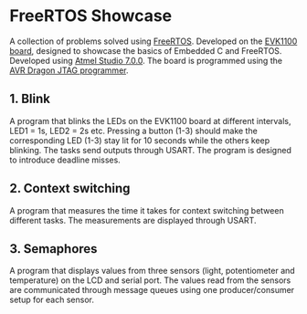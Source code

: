 # FreeRTOS Showcase
A collection of problems solved using [FreeRTOS](https://www.freertos.org/). Developed on the [EVK1100 board](https://www.microchip.com/webdoc/evk1100/pr01.html), designed to showcase the basics of Embedded C and FreeRTOS. Developed using [Atmel Studio 7.0.0](https://www.microchip.com/mplab/avr-support/atmel-studio-7). The board is programmed using the [AVR Dragon JTAG programmer](https://www.microchip.com/DevelopmentTools/ProductDetails/PartNO/ATAVRDRAGON).

## 1. Blink

A program that blinks the LEDs on the EVK1100 board at different intervals, LED1 = 1s, LED2 = 2s etc. Pressing a button (1-3) should make the corresponding LED (1-3) stay lit for 10 seconds while the others keep blinking. The tasks send outputs through USART. The program is designed to introduce deadline misses.

## 2. Context switching

A program that measures the time it takes for context switching between different tasks. The measurements are displayed through USART.

## 3. Semaphores

A program that displays values from three sensors (light, potentiometer and temperature) on the LCD and serial port. The values read from the sensors are communicated through message queues using one producer/consumer setup for each sensor.

